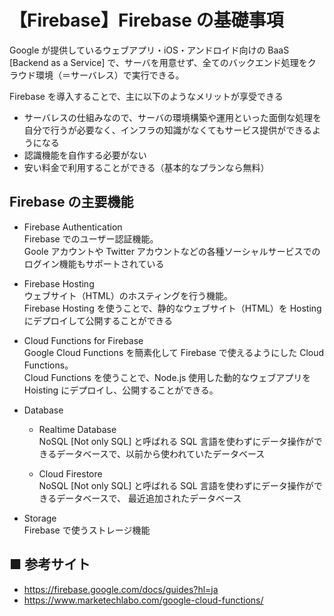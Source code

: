 # 【Firebase】Firebase の基礎事項
Google が提供しているウェブアプリ・iOS・アンドロイド向けの BaaS [Backend as a Service] で、サーバを用意せず、全てのバックエンド処理をクラウド環境（＝サーバレス）で実行できる。

Firebase を導入することで、主に以下のようなメリットが享受できる

- サーバレスの仕組みなので、サーバの環境構築や運用といった面倒な処理を自分で行うが必要なく、インフラの知識がなくてもサービス提供ができるようになる
- 認識機能を自作する必要がない
- 安い料金で利用することができる（基本的なプランなら無料）

## Firebase の主要機能

- Firebase Authentication<br>
    Firebase でのユーザー認証機能。<br>
    Goole アカウントや Twitter アカウントなどの各種ソーシャルサービスでのログイン機能もサポートされている

- Firebase Hosting<br>
    ウェブサイト（HTML）のホスティングを行う機能。<br>
    Firebase Hosting を使うことで、静的なウェブサイト（HTML）を Hosting にデプロイして公開することができる

- Cloud Functions for Firebase<br>
    Google Cloud Functions を簡素化して Firebase で使えるようにした Cloud Functions。<br>
    Cloud Functions を使うことで、Node.js 使用した動的なウェブアプリを Hoisting にデプロイし、公開することができる。 

- Database<br>
    - Realtime Database<br>
        NoSQL [Not only SQL] と呼ばれる SQL 言語を使わずにデータ操作ができるデータベースで、以前から使われていたデータベース

    - Cloud Firestore<br>
        NoSQL [Not only SQL] と呼ばれる SQL 言語を使わずにデータ操作ができるデータベースで、 最近追加されたデータベース

- Storage<br>
    Firebase で使うストレージ機能

## ■ 参考サイト
- https://firebase.google.com/docs/guides?hl=ja
- https://www.marketechlabo.com/google-cloud-functions/